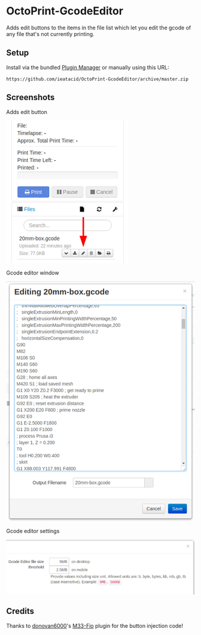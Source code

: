 # OctoPrint-GcodeEditor

Adds edit buttons to the items in the file list which let you edit the gcode of any file that's not currently printing.

## Setup

Install via the bundled [Plugin Manager](https://github.com/foosel/OctoPrint/wiki/Plugin:-Plugin-Manager)
or manually using this URL:

    https://github.com/ieatacid/OctoPrint-GcodeEditor/archive/master.zip


## Screenshots
Adds edit button

![Edit button](extras/assets/img/edit_gcode.png?raw=true)

Gcode editor window

![Edit window](extras/assets/img/edit_gcode2.png?raw=true)

Gcode editor settings

![Settings](extras/assets/img/edit_gcode3.png?raw=true)


## Credits
Thanks to [donovan6000](https://github.com/donovan6000)'s [M33-Fio](https://github.com/donovan6000/M33-Fio/) plugin for the button injection code!
